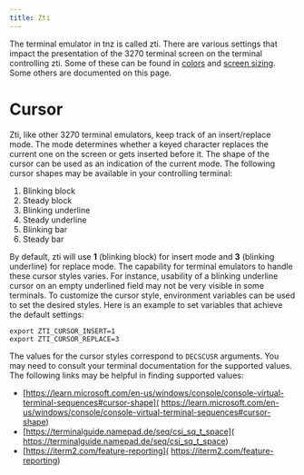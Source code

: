 ```yaml
---
title: Zti
---
```


The terminal emulator in tnz is called zti. There are various settings
that impact the presentation of the 3270 terminal screen on the terminal
controlling zti. Some of these can be found in [colors](colors.md) and
[screen sizing](screen-sizing.md). Some others are documented on this
page.

# Cursor

Zti, like other 3270 terminal emulators, keep track of an insert/replace
mode. The mode determines whether a keyed character replaces the current
one on the screen or gets inserted before it. The shape of the cursor
can be used as an indication of the current mode. The following cursor
shapes may be available in your controlling terminal:

1. Blinking block
2. Steady block
3. Blinking underline
4. Steady underline
5. Blinking bar
6. Steady bar

By default, zti will use **1** (blinking block) for insert mode and
**3** (blinking underline) for replace mode. The capability for terminal
emulators to handle these cursor styles varies. For instance, usability
of a blinking underline cursor on an empty underlined field may not be
very visible in some terminals. To customize the cursor style,
environment variables can be used to set the desired styles. Here is
an example to set variables that achieve the default settings:

```
export ZTI_CURSOR_INSERT=1
export ZTI_CURSOR_REPLACE=3
```

The values for the cursor styles correspond to `DECSCUSR` arguments.
You may need to consult your terminal documentation for the supported
values. The following links may be helpful in finding supported values:

- [https://learn.microsoft.com/en-us/windows/console/console-virtual-terminal-sequences#cursor-shape](
https://learn.microsoft.com/en-us/windows/console/console-virtual-terminal-sequences#cursor-shape)
- [https://terminalguide.namepad.de/seq/csi_sq_t_space](
https://terminalguide.namepad.de/seq/csi_sq_t_space)
- [https://iterm2.com/feature-reporting](
https://iterm2.com/feature-reporting)
